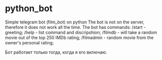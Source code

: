 # python_bot
Simple telegram bot (film_bot) on python 
The bot is not on the server, therefore it does not work all the time.
The bot has commands:
/start - greeting;
/help - list command and discripshion;
/filmdb - will take a random movie out of the top 250 IMDb rating;
/filmadmin - random movie from the owner's personal rating;

Бот работает только тогда, когда я его включаю.
